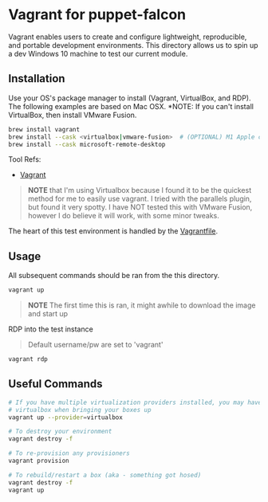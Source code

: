 # Vagrant for puppet-falcon

Vagrant enables users to create and configure lightweight, reproducible, and portable development
environments. This directory allows us to spin up a dev Windows 10 machine to test our current
module.

## Installation

Use your OS's package manager to install (Vagrant, VirtualBox, and RDP). The following examples
are based on Mac OSX. *NOTE: If you can't install VirtualBox, then install VMware Fusion.

```bash
brew install vagrant
brew install --cask <virtualbox|vmware-fusion>  # (OPTIONAL) M1 Apple chips don't support vbox, use fusion
brew install --cask microsoft-remote-desktop
```

Tool Refs:
* [Vagrant](https://www.vagrantup.com/docs)

> **NOTE** that I'm using Virtualbox because I found it to be the quickest method for me to easily use
> vagrant. I tried with the parallels plugin, but found it very spotty. I have NOT tested this with
> VMware Fusion, however I do believe it will work, with some minor tweaks.

The heart of this test environment is handled by the [Vagrantfile](./Vagrantfile).

## Usage

All subsequent commands should be ran from the this directory.

```bash
vagrant up
```
> **NOTE** The first time this is ran, it might awhile to download the image and start up

RDP into the test instance
> Default username/pw are set to 'vagrant'
```bash
vagrant rdp
```

## Useful Commands

```bash
# If you have multiple virtualization providers installed, you may have to specify
# virtualbox when bringing your boxes up
vagrant up --provider=virtualbox

# To destroy your environment
vagrant destroy -f

# To re-provision any provisioners
vagrant provision

# To rebuild/restart a box (aka - something got hosed)
vagrant destroy -f
vagrant up
```
